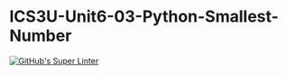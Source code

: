 # ICS3U-Unit6-03-Python-Smallest-Number

[![GitHub's Super Linter](https://github.com/haokai-li/ICS3U-Unit6-03-Python-Smallest-Number/workflows/GitHub's%20Super%20Linter/badge.svg)](https://github.com/haokai-li/ICS3U-Unit6-03-Python-Smallest-Number/actions)
